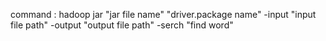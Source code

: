 command :
hadoop jar "jar file name" "driver.package name" -input "input file path" -output "output file path" -serch "find word"

